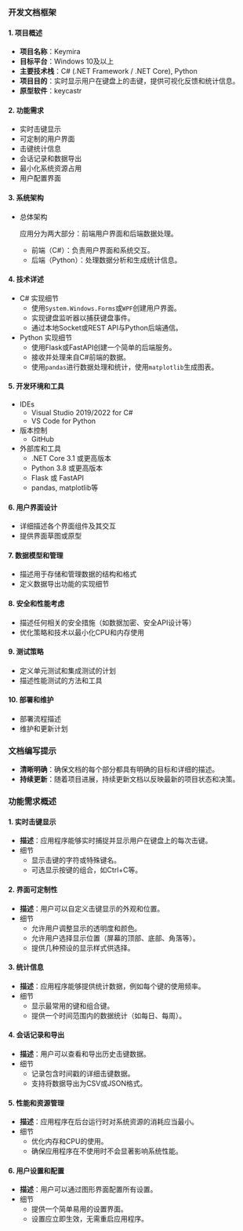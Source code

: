 ### 开发文档框架

#### 1. 项目概述

- **项目名称**：Keymira
- **目标平台**：Windows 10及以上
- **主要技术栈**：C# (.NET Framework / .NET Core), Python
- **项目目的**：实时显示用户在键盘上的击键，提供可视化反馈和统计信息。
- **原型软件**：keycastr

#### 2. 功能需求

- 实时击键显示
- 可定制的用户界面
- 击键统计信息
- 会话记录和数据导出
- 最小化系统资源占用
- 用户配置界面

#### 3. 系统架构

- 总体架构

  应用分为两大部分：前端用户界面和后端数据处理。

  - 前端（C#）：负责用户界面和系统交互。
  - 后端（Python）：处理数据分析和生成统计信息。

#### 4. 技术详述

- C# 实现细节
  - 使用`System.Windows.Forms`或`WPF`创建用户界面。
  - 实现键盘监听器以捕获键盘事件。
  - 通过本地Socket或REST API与Python后端通信。
- Python 实现细节
  - 使用Flask或FastAPI创建一个简单的后端服务。
  - 接收并处理来自C#前端的数据。
  - 使用`pandas`进行数据处理和统计，使用`matplotlib`生成图表。

#### 5. 开发环境和工具

- IDEs
  - Visual Studio 2019/2022 for C#
  - VS Code for Python
- 版本控制
  - GitHub 
- 外部库和工具
  - .NET Core 3.1 或更高版本
  - Python 3.8 或更高版本
  - Flask 或 FastAPI
  - pandas, matplotlib等

#### 6. 用户界面设计

- 详细描述各个界面组件及其交互
- 提供界面草图或原型

#### 7. 数据模型和管理

- 描述用于存储和管理数据的结构和格式
- 定义数据导出功能的实现细节

#### 8. 安全和性能考虑

- 描述任何相关的安全措施（如数据加密、安全API设计等）
- 优化策略和技术以最小化CPU和内存使用

#### 9. 测试策略

- 定义单元测试和集成测试的计划
- 描述性能测试的方法和工具

#### 10. 部署和维护

- 部署流程描述
- 维护和更新计划

### 文档编写提示

- **清晰明确**：确保文档的每个部分都具有明确的目标和详细的描述。
- **持续更新**：随着项目进展，持续更新文档以反映最新的项目状态和决策。



### 功能需求概述

#### 1. 实时击键显示

- **描述**：应用程序能够实时捕捉并显示用户在键盘上的每次击键。
- 细节
  - 显示击键的字符或特殊键名。
  - 可选显示按键的组合，如Ctrl+C等。

#### 2. 界面可定制性

- **描述**：用户可以自定义击键显示的外观和位置。
- 细节
  - 允许用户调整显示的透明度和颜色。
  - 允许用户选择显示位置（屏幕的顶部、底部、角落等）。
  - 提供几种预设的显示样式供选择。

#### 3. 统计信息

- **描述**：应用程序能够提供统计数据，例如每个键的使用频率。
- 细节
  - 显示最常用的键和组合键。
  - 提供一个时间范围内的数据统计（如每日、每周）。

#### 4. 会话记录和导出

- **描述**：用户可以查看和导出历史击键数据。
- 细节
  - 记录包含时间戳的详细击键数据。
  - 支持将数据导出为CSV或JSON格式。

#### 5. 性能和资源管理

- **描述**：应用程序在后台运行时对系统资源的消耗应当最小。
- 细节
  - 优化内存和CPU的使用。
  - 确保应用程序在不使用时不会显著影响系统性能。

#### 6. 用户设置和配置

- **描述**：用户可以通过图形界面配置所有设置。
- 细节
  - 提供一个简单易用的设置界面。
  - 设置应立即生效，无需重启应用程序。